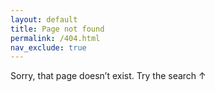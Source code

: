 ```yaml
---
layout: default
title: Page not found
permalink: /404.html
nav_exclude: true
---
```

Sorry, that page doesn’t exist. Try the search ↑
